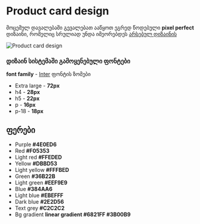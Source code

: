 # Product card design
მოცემულ დავალებაში გევალებათ ააწყოთ ეგრედ წოდებული **pixel perfect** დიზაინი, რომელიც სრულიად უნდა იმეორებდეს [არსებულ დიზაინის](https://www.figma.com/file/fdmcV04a6hByVhBp2nkINb/Result-summary-card?node-id=0:1&t=sEqPGQiz1onxbAno-1)

![Product card design](https://val-do.com/uploads/1677181836951.jpg)

### დიზაინ სისტემაში გამოყენებული ფონტები
**font family** - [Inter](https://fonts.google.com/specimen/Inter?query=Inter)
ფონტის ზომები
 - Extra large - **72px**
 - h4 - **28px**
 - h5 - **22px**
 - p - **16px**
 - p-18 - **18px**


## ფერები
 - Purple **#4E0ED6**
 - Red **#F05353**
 - Light red **#FFEDED**
 - Yellow **#DBBD53**
 - Light yellow **#FFFBED**
 - Green **#36B22B**
 - Light green **#EEF9E9**
 - Blue **#384AA6**
 - Light blue **#EBEFFF**
 - Dark blue **#2E2D56**
 - Text grey **#C2C2C2**
 - Bg gradient **linear gradient #6821FF #3B00B9**

 

